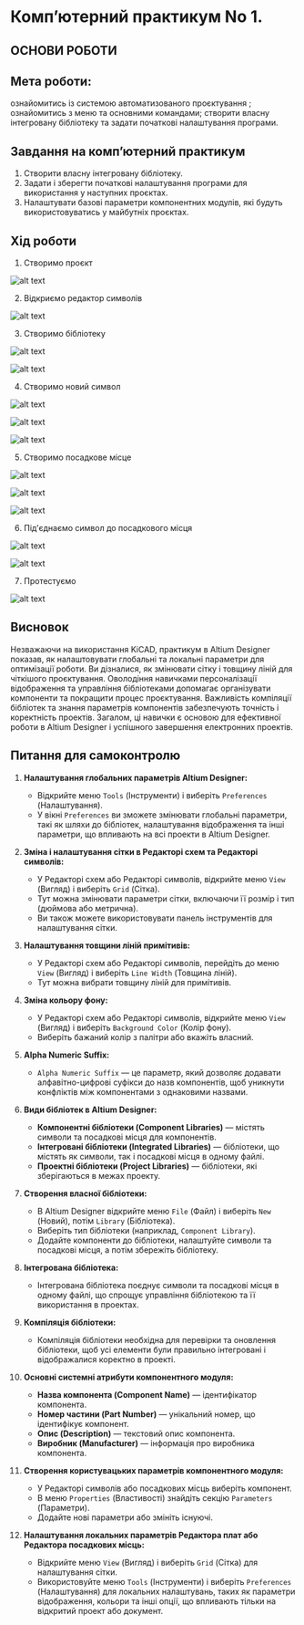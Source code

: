 # Комп’ютерний практикум No 1.

## ОСНОВИ РОБОТИ

## Мета роботи: 
ознайомитись із системою автоматизованого проєктування
; ознайомитись з меню та основними командами; створити власну
інтегровану бібліотеку та задати початкові налаштування програми.

##  Завдання на комп’ютерний практикум

1. Створити власну інтегровану бібліотеку.
2. Задати і зберегти початкові налаштування програми для використання у
наступних проєктах.
3. Налаштувати базові параметри компонентних модулів, які будуть
використовуватись у майбутніх проєктах.

## Хід роботи

1. Створимо проєкт

![alt text](image.png)

2. Відкриємо редактор символів

![alt text](image-1.png)

3. Створимо бібліотеку

![alt text](image-2.png)

![alt text](image-3.png)

4. Створимо новий символ

![alt text](image-4.png)

![alt text](image-5.png)

![alt text](image-7.png)

5. Створимо посадкове місце

![alt text](image-8.png)

![alt text](image-9.png)

![alt text](image-10.png)

6. Під'єднаємо символ до посадкового місця

![alt text](image-11.png)

![alt text](image-12.png)


7. Протестуємо

![alt text](image-13.png)

## Висновок

Незважаючи на використання KiCAD, практикум в Altium Designer показав, як налаштовувати глобальні та локальні параметри для оптимізації роботи. Ви дізналися, як змінювати сітку і товщину ліній для чіткішого проєктування. Оволодіння навичками персоналізації відображення та управління бібліотеками допомагає організувати компоненти та покращити процес проєктування. Важливість компіляції бібліотек та знання параметрів компонентів забезпечують точність і коректність проектів. Загалом, ці навички є основою для ефективної роботи в Altium Designer і успішного завершення електронних проектів.


## Питання для самоконтролю

1. **Налаштування глобальних параметрів Altium Designer:**
   - Відкрийте меню `Tools` (Інструменти) і виберіть `Preferences` (Налаштування).
   - У вікні `Preferences` ви зможете змінювати глобальні параметри, такі як шляхи до бібліотек, налаштування відображення та інші параметри, що впливають на всі проекти в Altium Designer.

2. **Зміна і налаштування сітки в Редакторі схем та Редакторі символів:**
   - У Редакторі схем або Редакторі символів, відкрийте меню `View` (Вигляд) і виберіть `Grid` (Сітка).
   - Тут можна змінювати параметри сітки, включаючи її розмір і тип (дюймова або метрична).
   - Ви також можете використовувати панель інструментів для налаштування сітки.

3. **Налаштування товщини ліній примітивів:**
   - У Редакторі схем або Редакторі символів, перейдіть до меню `View` (Вигляд) і виберіть `Line Width` (Товщина ліній).
   - Тут можна вибрати товщину ліній для примітивів.

4. **Зміна кольору фону:**
   - У Редакторі схем або Редакторі символів, відкрийте меню `View` (Вигляд) і виберіть `Background Color` (Колір фону).
   - Виберіть бажаний колір з палітри або вкажіть власний.

5. **Alpha Numeric Suffix:**
   - `Alpha Numeric Suffix` — це параметр, який дозволяє додавати алфавітно-цифрові суфікси до назв компонентів, щоб уникнути конфліктів між компонентами з однаковими назвами.

6. **Види бібліотек в Altium Designer:**
   - **Компонентні бібліотеки (Component Libraries)** — містять символи та посадкові місця для компонентів.
   - **Інтегровані бібліотеки (Integrated Libraries)** — бібліотеки, що містять як символи, так і посадкові місця в одному файлі.
   - **Проектні бібліотеки (Project Libraries)** — бібліотеки, які зберігаються в межах проекту.

7. **Створення власної бібліотеки:**
   - В Altium Designer відкрийте меню `File` (Файл) і виберіть `New` (Новий), потім `Library` (Бібліотека).
   - Виберіть тип бібліотеки (наприклад, `Component Library`).
   - Додайте компоненти до бібліотеки, налаштуйте символи та посадкові місця, а потім збережіть бібліотеку.

8. **Інтегрована бібліотека:**
   - Інтегрована бібліотека поєднує символи та посадкові місця в одному файлі, що спрощує управління бібліотекою та її використання в проектах.

9. **Компіляція бібліотеки:**
   - Компіляція бібліотеки необхідна для перевірки та оновлення бібліотеки, щоб усі елементи були правильно інтегровані і відображалися коректно в проекті.

10. **Основні системні атрибути компонентного модуля:**
    - **Назва компонента (Component Name)** — ідентифікатор компонента.
    - **Номер частини (Part Number)** — унікальний номер, що ідентифікує компонент.
    - **Опис (Description)** — текстовий опис компонента.
    - **Виробник (Manufacturer)** — інформація про виробника компонента.

11. **Створення користувацьких параметрів компонентного модуля:**
    - У Редакторі символів або посадкових місць виберіть компонент.
    - В меню `Properties` (Властивості) знайдіть секцію `Parameters` (Параметри).
    - Додайте нові параметри або змініть існуючі.

12. **Налаштування локальних параметрів Редактора плат або Редактора посадкових місць:**
    - Відкрийте меню `View` (Вигляд) і виберіть `Grid` (Сітка) для налаштування сітки.
    - Використовуйте меню `Tools` (Інструменти) і виберіть `Preferences` (Налаштування) для локальних налаштувань, таких як параметри відображення, кольори та інші опції, що впливають тільки на відкритий проект або документ.
